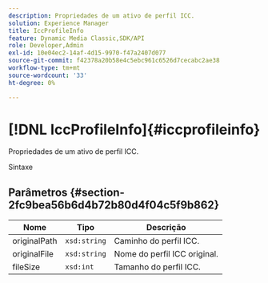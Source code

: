 ```yaml
---
description: Propriedades de um ativo de perfil ICC.
solution: Experience Manager
title: IccProfileInfo
feature: Dynamic Media Classic,SDK/API
role: Developer,Admin
exl-id: 10e04ec2-14af-4d15-9970-f47a2407d077
source-git-commit: f42378a20b58e4c5ebc961c6526d7cecabc2ae38
workflow-type: tm+mt
source-wordcount: '33'
ht-degree: 0%

---
```


# [!DNL IccProfileInfo]{#iccprofileinfo}

Propriedades de um ativo de perfil ICC.

Sintaxe

## Parâmetros {#section-2fc9bea56b6d4b72b80d4f04c5f9b862}

| Nome | Tipo | Descrição |
|---|---|---|
| originalPath | `xsd:string` | Caminho do perfil ICC. |
| originalFile | `xsd:string` | Nome do perfil ICC original. |
| fileSize | `xsd:int` | Tamanho do perfil ICC. |

